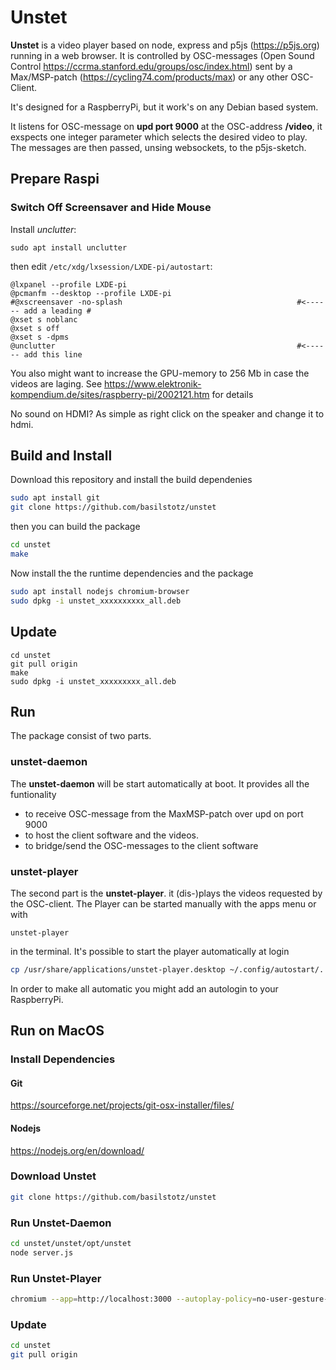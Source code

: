 # Unstet

**Unstet** is a video player based on node, express and p5js (https://p5js.org) running in a web browser. It is controlled by OSC-messages (Open Sound Control https://ccrma.stanford.edu/groups/osc/index.html) sent by a Max/MSP-patch (https://cycling74.com/products/max) or any other OSC-Client.

It's designed for a RaspberryPi, but it work's on any Debian based system.

It listens for OSC-message on **upd port 9000** at the OSC-address **/video**, it exspects one integer parameter which selects the desired video to play. The messages are then passed, unsing websockets, to the p5js-sketch.

## Prepare Raspi
### Switch Off Screensaver and Hide Mouse

Install *unclutter*:
```
sudo apt install unclutter
```

then edit `/etc/xdg/lxsession/LXDE-pi/autostart`:
```
@lxpanel --profile LXDE-pi
@pcmanfm --desktop --profile LXDE-pi
#@xscreensaver -no-splash                                       #<------ add a leading #
@xset s noblanc
@xset s off
@xset s -dpms
@unclutter                                                      #<------ add this line
```
You also might want to increase the GPU-memory to 256 Mb in case the videos are laging. See 
https://www.elektronik-kompendium.de/sites/raspberry-pi/2002121.htm for details

No sound on HDMI? As simple as right click on the speaker and change it to hdmi. 


## Build and Install
Download this repository and install the build dependenies

```bash
sudo apt install git 
git clone https://github.com/basilstotz/unstet
```

then you can build the package

```bash
cd unstet
make
```
Now install the the runtime dependencies and the package
```bash
sudo apt install nodejs chromium-browser
sudo dpkg -i unstet_xxxxxxxxxx_all.deb
```

## Update

```
cd unstet
git pull origin
make
sudo dpkg -i unstet_xxxxxxxxx_all.deb
```

## Run

The package consist of two parts. 

### unstet-daemon

The **unstet-daemon** will be start automatically at boot. It provides all the funtionality 
- to receive OSC-message from the MaxMSP-patch over upd on port 9000
- to host the client software and the videos.
- to bridge/send the OSC-messages to the client software

### unstet-player

The second part is the **unstet-player**. it (dis-)plays the videos requested by the OSC-client. The Player can be started manually with the apps menu or with

```
unstet-player
```
in the terminal. It's possible to start the player automatically at login

```bash
cp /usr/share/applications/unstet-player.desktop ~/.config/autostart/.
```
In order to make all automatic you might add an autologin to your RaspberryPi.


## Run on MacOS

### Install Dependencies

#### Git

https://sourceforge.net/projects/git-osx-installer/files/

#### Nodejs

https://nodejs.org/en/download/

### Download Unstet

```bash
git clone https://github.com/basilstotz/unstet
```
### Run Unstet-Daemon

```bash
cd unstet/unstet/opt/unstet
node server.js
```

### Run Unstet-Player

```bash
chromium --app=http://localhost:3000 --autoplay-policy=no-user-gesture-required --start-fullscreen
```

### Update

```bash
cd unstet
git pull origin
```


